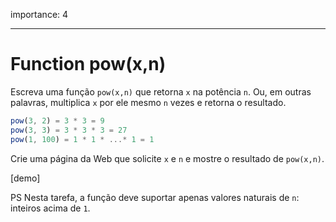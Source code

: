 importance: 4

---

# Function pow(x,n)

Escreva uma função `pow(x,n)` que retorna `x` na potência `n`. Ou, em outras palavras, multiplica `x` por ele mesmo `n` vezes e retorna o resultado.

```js
pow(3, 2) = 3 * 3 = 9
pow(3, 3) = 3 * 3 * 3 = 27
pow(1, 100) = 1 * 1 * ...* 1 = 1
```

Crie uma página da Web que solicite `x` e `n` e mostre o resultado de `pow(x,n)`.

[demo]

PS Nesta tarefa, a função deve suportar apenas valores naturais de `n`: inteiros acima de `1`.
